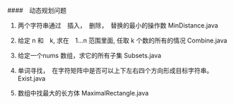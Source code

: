 
####　动态规划问题

1. 两个字符串通过　插入，　删除，　替换的最小的操作数 MinDistance.java

2. 给定 n 和　k, 求在　1...n 范围里面, 任取 k 个数的所有的情况 Combine.java

3. 给定一个nums 数组，求它的所有子集 Subsets.java

4. 单词寻找，　在字符矩阵中是否可以上下左右四个方向形成目标字符串。　Exist.java

5. 数组中找最大的长方体    MaximalRectangle.java




